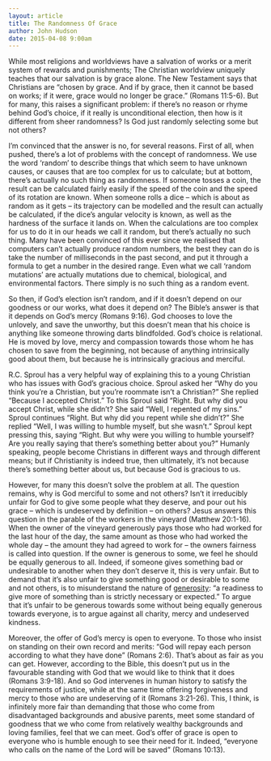 ```yaml
---
layout: article
title: The Randomness Of Grace
author: John Hudson
date: 2015-04-08 9:00am
--- 
```


While most religions and worldviews have a salvation of works or a merit system of rewards and punishments; The Christian worldview uniquely teaches that our salvation is by grace alone. The New Testament says that Christians are “chosen by grace. And if by grace, then it cannot be based on works; if it were, grace would no longer be grace.” (Romans 11:5-6). But for many, this raises a significant problem: if there’s no reason or rhyme behind God’s choice, if it really is unconditional election, then how is it different from sheer randomness? Is God just randomly selecting some but not others?

I’m convinced that the answer is no, for several reasons. First of all, when pushed, there’s a lot of problems with the concept of randomness. We use the word ‘random’ to describe things that which seem to have unknown causes, or causes that are too complex for us to calculate; but at bottom, there’s actually no such thing as randomness. If someone tosses a coin, the result can be calculated fairly easily if the speed of the coin and the speed of its rotation are known. When someone rolls a dice – which is about as random as it gets – its trajectory can be modelled and the result can actually be calculated, if the dice’s angular velocity is known, as well as the hardness of the surface it lands on. When the calculations are too complex for us to do it in our heads we call it random, but there’s actually no such thing. Many have been convinced of this ever since we realised that computers can’t actually produce random numbers, the best they can do is take the number of milliseconds in the past second, and put it through a formula to get a number in the desired range. Even what we call ‘random mutations’ are actually mutations due to chemical, biological, and environmental factors. There simply is no such thing as a random event.

So then, if God’s election isn’t random, and if it doesn’t depend on our goodness or our works, what does it depend on? The Bible’s answer is that it depends on God’s mercy (Romans 9:16). God chooses to love the unlovely, and save the unworthy, but this doesn’t mean that his choice is anything like someone throwing darts blindfolded. God’s choice is relational. He is moved by love, mercy and compassion towards those whom he has chosen to save from the beginning, not because of anything intrinsically good about them, but because he is intrinsically gracious and merciful.

R.C. Sproul has a very helpful way of explaining this to a young Christian who has issues with God’s gracious choice. Sproul asked her “Why do you think you’re a Christian, but you’re roommate isn’t a Christian?” She replied “Because I accepted Christ.” To this Sproul said “Right. But why did you accept Christ, while she didn’t? She said “Well, I repented of my sins.” Sproul continues “Right. But why did you repent while she didn’t?” She replied “Well, I was willing to humble myself, but she wasn’t.” Sproul kept pressing this, saying “Right. But why were you willing to humble yourself? Are you really saying that there’s something better about you?” Humanly speaking, people become Christians in different ways and through different means; but if Christianity is indeed true, then ultimately, it’s not because there’s something better about us, but because God is gracious to us.

However, for many this doesn’t solve the problem at all. The question remains, why is God merciful to some and not others? Isn’t it irreducibly unfair for God to give some people what they deserve, and pour out his grace – which is undeserved by definition – on others? Jesus answers this question in the parable of the workers in the vineyard (Matthew 20:1-16). When the owner of the vineyard generously pays those who had worked for the last hour of the day, the same amount as those who had worked the whole day – the amount they had agreed to work for – the owners fairness is called into question. If the owner is generous to some, we feel he should be equally generous to all. Indeed, if someone gives something bad or undesirable to another when they don’t deserve it, this is very unfair. But to demand that it’s also unfair to give something good or desirable to some and not others, is to misunderstand the nature of [generosity](http://www.oxforddictionaries.com/definition/english/generous): “a readiness to give more of something than is strictly necessary or expected.” To argue that it’s unfair to be generous towards some without being equally generous towards everyone, is to argue against all charity, mercy and undeserved kindness.

Moreover, the offer of God’s mercy is open to everyone. To those who insist on standing on their own record and merits: “God will repay each person according to what they have done” (Romans 2:6). That’s about as fair as you can get. However, according to the Bible, this doesn’t put us in the favourable standing with God that we would like to think that it does (Romans 3:9-18). And so God intervenes in human history to satisfy the requirements of justice, while at the same time offering forgiveness and mercy to those who are undeserving of it (Romans 3:21-26). This, I think, is infinitely more fair than demanding that those who come from disadvantaged backgrounds and abusive parents, meet some standard of goodness that we who come from relatively wealthy backgrounds and loving families, feel that we can meet. God’s offer of grace is open to everyone who is humble enough to see their need for it. Indeed, “everyone who calls on the name of the Lord will be saved” (Romans 10:13).
